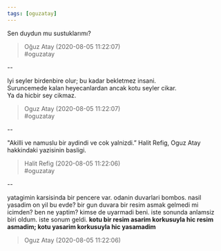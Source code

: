 ```yaml
---
tags: [oguzatay]
---
```


Sen duydun mu sustuklarımı?  

> Oğuz Atay (2020-08-05 11:22:07)  
> #oguzatay

--

Iyi seyler birdenbire olur; bu kadar bekletmez insani.  
Suruncemede kalan heyecanlardan ancak kotu seyler cikar.  
Ya da hicbir sey cikmaz.  

> Oguz Atay (2020-08-05 11:22:07)  
> #oguzatay

--

"Akilli ve namuslu bir aydindi ve cok yalnizdi.” Halit Refig, Oguz Atay hakkindaki yazisinin basligi.  

> Halit Refig (2020-08-05 11:22:06)  
> #oguzatay

--

yatagimin karsisinda bir pencere var. odanin duvarlari bombos. nasil yasadim on yil bu evde? bir gun duvara bir resim asmak gelmedi mi icimden? ben ne yaptim? kimse de uyarmadi beni. iste sonunda anlamsiz biri oldum. iste sonum geldi. **kotu bir resim asarim korkusuyla hic resim asmadim; kotu yasarim korkusuyla hic yasamadim**  

> Oguz Atay (2020-08-05 11:22:06)  
  
